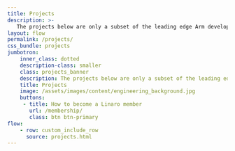 ```yaml
---
title: Projects
description: >-
   The projects below are only a subset of the leading edge Arm developments actively being worked on by Linaro, its member partners, and the open source community.  Join us in the common goal of accelerating your product deployment within the Arm ecosystem!
layout: flow
permalink: /projects/
css_bundle: projects
jumbotron:
    inner_class: dotted
    description-class: smaller
    class: projects_banner
    description: The projects below are only a subset of the leading edge Arm developments actively being worked on by Linaro, its member partners, and the open source community.
    title: Projects
    image: /assets/images/content/engineering_background.jpg
    buttons:
     - title: How to become a Linaro member
       url: /membership/
       class: btn btn-primary
flow:
    - row: custom_include_row
      source: projects.html
---
```

